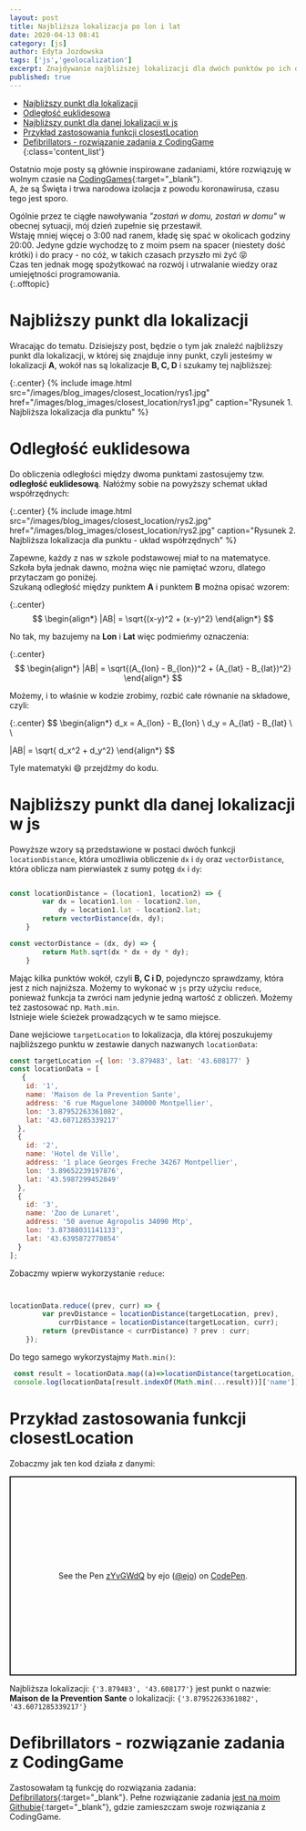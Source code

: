 ```yaml
---
layout: post
title: Najbliższa lokalizacja po lon i lat
date: 2020-04-13 08:41
category: [js]
author: Edyta Jozdowska
tags: ['js','geolocalization']
excerpt: Znajdywanie najbliższej lokalizacji dla dwóch punktów po ich danych geograficznych.
published: true
---
```

<script type="text/javascript" async
  src="https://cdn.mathjax.org/mathjax/latest/MathJax.js?config=TeX-MML-AM_CHTML">
</script>

- [Najbliższy punkt dla lokalizacji](#najbli%c5%bcszy-punkt-dla-lokalizacji)
- [Odległość euklidesowa](#odleg%c5%82o%c5%9b%c4%87-euklidesowa)
- [Najbliższy punkt dla danej lokalizacji w js](#najbli%c5%bcszy-punkt-dla-danej-lokalizacji-w-js)
- [Przykład zastosowania funkcji closestLocation](#przyk%c5%82ad-zastosowania-funkcji-closestlocation)
- [Defibrillators - rozwiązanie zadania z CodingGame](#defibrillators---rozwi%c4%85zanie-zadania-z-codinggame)
{:class='content_list'}


Ostatnio moje posty są głównie inspirowane zadaniami, które rozwiązuję w wolnym czasie na [CodingGames](https://www.codingame.com/){:target="_blank"}.  
A, że są Święta i&nbsp;trwa narodowa izolacja z powodu koronawirusa, czasu tego jest sporo.  


Ogólnie przez te ciągłe nawoływania _"zostań w domu, zostań w domu"_ w obecnej sytuacji, mój dzień zupełnie się przestawił.  
Wstaję mniej więcej o 3:00 nad ranem, kładę się spać w okolicach godziny 20:00. Jedyne gdzie wychodzę to z moim psem na spacer (niestety dość krótki) i do pracy - no cóż, w takich czasach przyszło mi żyć :stuck_out_tongue_closed_eyes:   
Czas ten jednak mogę spożytkować na rozwój i utrwalanie wiedzy oraz umiejętności programowania.   
{:.offtopic}

# Najbliższy punkt dla lokalizacji

Wracając do tematu. Dzisiejszy post, będzie o tym jak znaleźć najbliższy punkt dla lokalizacji, w której się znajduje inny punkt, czyli jesteśmy w lokalizacji **A**, wokół nas są lokalizacje **B, C, D** i szukamy tej najbliższej:  

{:.center}
{%
    include image.html 
    src="/images/blog_images/closest_location/rys1.jpg" 
    href="/images/blog_images/closest_location/rys1.jpg"
    caption="Rysunek 1. Najbliższa lokalizacja dla punktu"
%}
# Odległość euklidesowa
Do obliczenia odległości między dwoma punktami zastosujemy tzw. **odległość euklidesową**. Nałóżmy sobie na powyższy schemat układ współrzędnych: 

{:.center}
{%
    include image.html 
    src="/images/blog_images/closest_location/rys2.jpg" 
    href="/images/blog_images/closest_location/rys2.jpg"
    caption="Rysunek 2. Najbliższa lokalizacja dla punktu - układ współrzędnych"
%}

Zapewne, każdy z nas w szkole podstawowej miał to na matematyce. Szkoła była jednak dawno, można więc nie pamiętać wzoru, dlatego przytaczam go poniżej.  
Szukaną odległość między punktem **A** i punktem **B** można opisać wzorem:  

{:.center} 
$$ 
\begin{align*}
 |AB| = \sqrt{(x-y)^2 + (x-y)^2}
\end{align*}
$$

No tak, my bazujemy na **Lon** i **Lat** więc podmieńmy oznaczenia:  

{:.center} 
$$ 
\begin{align*}
 |AB| = \sqrt{(A_{lon} - B_{lon})^2 + (A_{lat} - B_{lat})^2}
\end{align*}
$$

Możemy, i to właśnie w kodzie zrobimy, rozbić całe równanie na składowe, czyli:

{:.center} 
$$
\begin{align*}
d_x = A_{lon} - B_{lon} \\
d_y = A_{lat} - B_{lat} \\ \\

 |AB| = \sqrt{ d_x^2 + d_y^2}
\end{align*}
$$

Tyle matematyki :smile: przejdźmy do kodu.  
# Najbliższy punkt dla danej lokalizacji w js
Powyższe wzory są przedstawione w postaci dwóch funkcji ``locationDistance``, która umożliwia obliczenie ``dx`` i ``dy`` oraz ``vectorDistance``, która oblicza nam pierwiastek z sumy potęg ``dx`` i ``dy``:
```js

const locationDistance = (location1, location2) => {
        var dx = location1.lon - location2.lon,
            dy = location1.lat - location2.lat;
        return vectorDistance(dx, dy);
    }

const vectorDistance = (dx, dy) => {
        return Math.sqrt(dx * dx + dy * dy);
    }
```


Mając kilka punktów wokół, czyli **B, C i D**, pojedynczo sprawdzamy, która jest z nich najniższa. Możemy to wykonać w ``js`` przy użyciu ``reduce``, ponieważ funkcja ta zwróci nam jedynie jedną wartość z obliczeń. Możemy też zastosować np. ``Math.min``.  
Istnieje wiele ścieżek prowadzących w te samo miejsce.   

Dane wejściowe ``targetLocation`` to lokalizacja, dla której poszukujemy najbliższego punktu w zestawie danych nazwanych ``locationData``:
```js
const targetLocation ={ lon: '3.879483', lat: '43.608177' } 
const locationData = [
   {
    id: '1',
    name: 'Maison de la Prevention Sante',
    address: '6 rue Maguelone 340000 Montpellier',
    lon: '3.87952263361082',
    lat: '43.6071285339217'
  },
  {
    id: '2',
    name: 'Hotel de Ville',
    address: '1 place Georges Freche 34267 Montpellier',
    lon: '3.89652239197876',
    lat: '43.5987299452849'
  },
  {
    id: '3',
    name: 'Zoo de Lunaret',
    address: '50 avenue Agropolis 34090 Mtp',
    lon: '3.87388031141133',
    lat: '43.6395872778854'
  }
];
```
Zobaczmy wpierw wykorzystanie ``reduce``:
```js


locationData.reduce((prev, curr) => {
        var prevDistance = locationDistance(targetLocation, prev),
            currDistance = locationDistance(targetLocation, curr);
        return (prevDistance < currDistance) ? prev : curr;
    });
```

Do tego samego wykorzystajmy ``Math.min()``:
```js
 const result = locationData.map((a)=>locationDistance(targetLocation, a));
 console.log(locationData[result.indexOf(Math.min(...result))]['name']);
 ```
# Przykład zastosowania funkcji closestLocation
Zobaczmy jak ten kod działa z danymi:
 <p class="codepen" data-height="350" data-theme-id="dark" data-default-tab="js,result" data-user="ejo" data-slug-hash="zYvGWdQ" style="height: 350px; box-sizing: border-box; display: flex; align-items: center; justify-content: center; border: 2px solid; margin: 1em 0; padding: 1em;" data-pen-title="zYvGWdQ">
  <span>See the Pen <a href="https://codepen.io/ejo/pen/zYvGWdQ">
  zYvGWdQ</a> by ejo (<a href="https://codepen.io/ejo">@ejo</a>)
  on <a href="https://codepen.io">CodePen</a>.</span>
</p>
<script async src="https://static.codepen.io/assets/embed/ei.js"></script>

Najbliższa lokalizacji: ``{'3.879483', '43.608177'}`` jest punkt o nazwie: **Maison de la Prevention Sante** o lokalizacji:  ``{'3.87952263361082', '43.6071285339217'}``

# Defibrillators - rozwiązanie zadania z CodingGame
Zastosowałam tą funkcję do rozwiązania zadania: [Defibrillators](https://www.codingame.com/ide/puzzle/defibrillators){:target="_blank"}. Pełne rozwiązanie zadania [jest na moim Githubie](https://github.com/capo1/codinggames){:target="_blank"}, gdzie zamieszczam swoje rozwiązania z CodingGame.